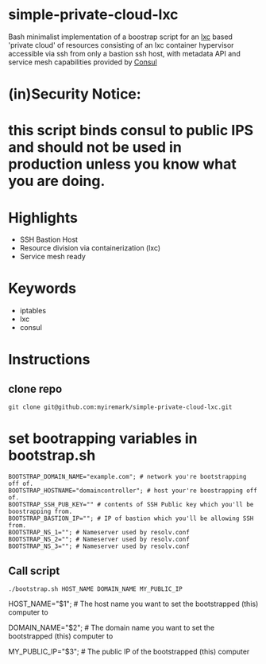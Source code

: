 # simple-private-cloud-lxc

Bash minimalist implementation of a boostrap script for an [lxc](https://linuxcontainers.org/) based 'private cloud' of resources consisting of an lxc container hypervisor accessible via ssh from only a bastion ssh host, with metadata API and service mesh capabilities provided by [Consul](consul.io)

# (in)Security Notice:
# this script binds consul to public IPS and should not be used in production unless you know what you are doing.


# Highlights

- SSH Bastion Host
- Resource division via containerization (lxc)
- Service mesh ready

# Keywords

- iptables
- lxc
- consul

# Instructions

## clone repo

```
git clone git@github.com:myiremark/simple-private-cloud-lxc.git
```
# set bootrapping variables in bootstrap.sh
```
BOOTSTRAP_DOMAIN_NAME="example.com"; # network you're bootstrapping off of.
BOOTSTRAP_HOSTNAME="domaincontroller"; # host your're boostrapping off of.
BOOTSTRAP_SSH_PUB_KEY="" # contents of SSH Public key which you'll be boostrapping from.
BOOTSTRAP_BASTION_IP=""; # IP of bastion which you'll be allowing SSH from.
BOOTSTRAP_NS_1=""; # Nameserver used by resolv.conf
BOOTSTRAP_NS_2=""; # Nameserver used by resolv.conf
BOOTSTRAP_NS_3=""; # Nameserver used by resolv.conf
```
## Call script
```
./bootstrap.sh HOST_NAME DOMAIN_NAME MY_PUBLIC_IP
```

HOST_NAME="$1"; # The host name you want to set the bootstrapped (this) computer to

DOMAIN_NAME="$2"; # The domain name you want to set the bootstrapped (this) computer to

MY_PUBLIC_IP="$3"; # The public IP of the bootstrapped (this) computer
